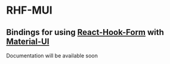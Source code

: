 # RHF-MUI
## Bindings for using [React-Hook-Form](https://github.com/react-hook-form/react-hook-form) with [Material-UI](https://github.com/mui-org/material-ui)

Documentation will be available soon

